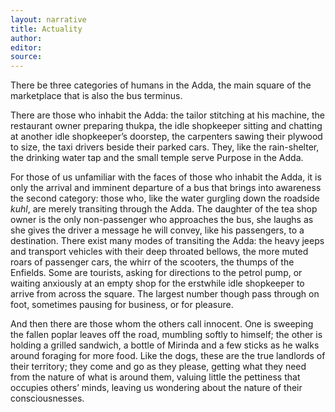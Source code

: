 ```yaml
---
layout: narrative
title: Actuality
author:
editor: 
source:
---
```




There be three categories of humans in the Adda, the main square of the marketplace that is also the bus terminus.

There are those who inhabit the Adda: the tailor stitching at his machine, the restaurant owner preparing thukpa, the idle shopkeeper sitting and chatting at another idle shopkeeper’s doorstep, the carpenters sawing their plywood to size, the taxi drivers beside their parked cars. They, like the rain-shelter, the drinking water tap and the small temple serve Purpose in the Adda.

For those of us unfamiliar with the faces of those who inhabit the Adda, it is only the arrival and imminent departure of a bus that brings into awareness the second category: those who, like the water gurgling down the roadside *kuhl*, are merely transiting through the Adda. The daughter of the tea shop owner is the only non-passenger who approaches the bus, she laughs as she gives the driver a message he will convey, like his passengers, to a destination. There exist many modes of transiting the Adda: the heavy jeeps and transport vehicles with their deep throated bellows, the more muted roars of passenger cars, the whirr of the scooters, the thumps of the Enfields. Some are tourists, asking for directions to the petrol pump, or waiting anxiously at an empty shop for the erstwhile idle shopkeeper to arrive from across the square. The largest number though pass through on foot, sometimes pausing for business, or for pleasure.

And then there are those whom the others call innocent. One is sweeping the fallen poplar leaves off the road, mumbling softly to himself; the other is holding a grilled sandwich, a bottle of Mirinda and a few sticks as he walks around foraging for more food. Like the dogs, these are the true landlords of their territory; they come and go as they please, getting what they need from the nature of what is around them, valuing little the pettiness that occupies others’ minds, leaving us wondering about the nature of their consciousnesses.
